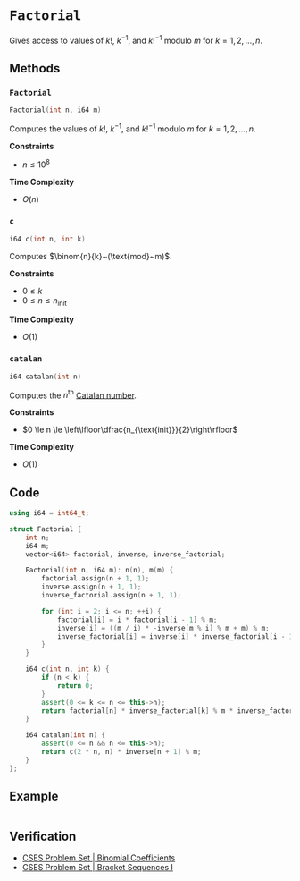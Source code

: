 # `Factorial`
Gives access to values of $k!$, $k^{-1}$, and $k!^{-1}$ modulo $m$ for $k = 1, 2, \dots, n$.

## Methods
### `Factorial`
```cpp
Factorial(int n, i64 m)
```

Computes the values of $k!$, $k^{-1}$, and $k!^{-1}$ modulo $m$ for $k = 1, 2, \dots, n$.

**Constraints**
- $n \le 10^{8}$

**Time Complexity**
- $O(n)$

### `c`
```cpp
i64 c(int n, int k)
```

Computes $\binom{n}{k}~(\text{mod}~m)$.

**Constraints**
- $0 \le k$
- $0 \le n \le n_{\text{init}}$

**Time Complexity**
- $O(1)$

### `catalan`
```cpp
i64 catalan(int n)
```

Computes the $n^{\text{th}}$ [Catalan number](https://en.wikipedia.org/wiki/Catalan_number).

**Constraints**
- $0 \le n \le \left\lfloor\dfrac{n_{\text{init}}}{2}\right\rfloor$

**Time Complexity**
- $O(1)$

## Code
```cpp
using i64 = int64_t;
```

```cpp
struct Factorial {
	int n;
	i64 m;
	vector<i64> factorial, inverse, inverse_factorial;

	Factorial(int n, i64 m): n(n), m(m) {
		factorial.assign(n + 1, 1);
		inverse.assign(n + 1, 1);
		inverse_factorial.assign(n + 1, 1);

		for (int i = 2; i <= n; ++i) {
			factorial[i] = i * factorial[i - 1] % m;
			inverse[i] = ((m / i) * -inverse[m % i] % m + m) % m;
			inverse_factorial[i] = inverse[i] * inverse_factorial[i - 1] % m;
		}
	}

	i64 c(int n, int k) {
		if (n < k) {
			return 0;
		}
		assert(0 <= k <= n <= this->n);
		return factorial[n] * inverse_factorial[k] % m * inverse_factorial[n - k] % m;
	}

	i64 catalan(int n) {
		assert(0 <= n && n <= this->n);
		return c(2 * n, n) * inverse[n + 1] % m;
	}
};
```

## Example
```

```

## Verification
- [CSES Problem Set | Binomial Coefficients](https://cses.fi/problemset/task/1079)
- [CSES Problem Set | Bracket Sequences I](https://cses.fi/problemset/task/2064)